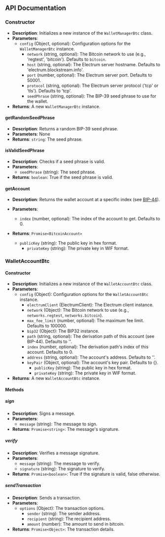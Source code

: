 ## API Documentation

### Constructor
- **Description**: Initializes a new instance of the `WalletManagerBtc` class.
- **Parameters**:
  - `config` (Object, optional): Configuration options for the `WalletManagerBtc` instance.
    - `network` (string, optional): The Bitcoin network to use (e.g., 'regtest', 'bitcoin'). Defaults to `bitcoin`.
    - `host` (string, optional): The Electrum server hostname. Defaults to 'electrum.blockstream.info'.
    - `port` (number, optional): The Electrum server port. Defaults to 50001.
    - `protocol` (string, optional): The Electrum server protocol ('tcp' or 'tls'). Defaults to 'tcp'.
    - `seedPhrase` (string, optional): The BIP-39 seed phrase to use for the wallet.
- **Returns**: A new `WalletManagerBtc` instance.

#### getRandomSeedPhrase
- **Description**: Returns a random BIP-39 seed phrase.
- **Parameters**: None
- **Returns**: `string`: The seed phrase.

#### isValidSeedPhrase
- **Description**: Checks if a seed phrase is valid.
- **Parameters**:
  - `seedPhrase` (string): The seed phrase.
- **Returns**: `boolean`: True if the seed phrase is valid.

#### getAccount
- **Description**: Returns the wallet account at a specific index (see [BIP-44](https://en.bitcoin.it/wiki/BIP_0044)).
- **Parameters**:
  - `index` (number, optional): The index of the account to get. Defaults to 0.
- **Returns**: `Promise<BitcoinAccount>`

  - `publicKey` (string): The public key in hex format.
    - `privateKey` (string): The private key in WIF format.

### WalletAccountBtc

#### Constructor
- **Description**: Initializes a new instance of the `WalletAccountBtc` class.
- **Parameters**:
  - `config` (Object): Configuration options for the `WalletAccountBtc` instance.
    - `electrumClient` (ElectrumClient): The Electrum client instance.
    - `network` (Object): The Bitcoin network to use (e.g., `networks.regtest`, `networks.bitcoin`).
    - `max_fee_limit` (number, optional): The maximum fee limit. Defaults to 100000.
    - `bip32` (Object): The BIP32 instance.
    - `path` (string, optional): The derivation path of this account (see BIP-44). Defaults to ''.
    - `index` (number, optional): The derivation path's index of this account. Defaults to 0.
    - `address` (string, optional): The account's address. Defaults to ''.
    - `keyPair` (Object, optional): The account's key pair. Defaults to {}.
      - `publicKey` (string): The public key in hex format.
      - `privateKey` (string): The private key in WIF format.
- **Returns**: A new `WalletAccountBtc` instance.

#### Methods

##### sign
- **Description**: Signs a message.
- **Parameters**:
  - `message` (string): The message to sign.
- **Returns**: `Promise<string>`: The message's signature.

##### verify
- **Description**: Verifies a message signature.
- **Parameters**:
  - `message` (string): The message to verify.
  - `signature` (string): The signature to verify.
- **Returns**: `Promise<boolean>`: True if the signature is valid, false otherwise.

##### sendTransaction
- **Description**: Sends a transaction.
- **Parameters**:
  - `options` (Object): The transaction options.
    - `sender` (string): The sender address.
    - `recipient` (string): The recipient address.
    - `amount` (number): The amount to send in bitcoin.
- **Returns**: `Promise<Object>`: The transaction details.
